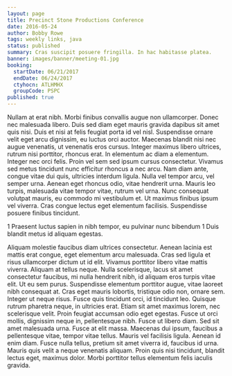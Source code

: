 ```yaml
---
layout: page
title: Precinct Stone Productions Conference
date: 2016-05-24
author: Bobby Rowe
tags: weekly links, java
status: published
summary: Cras suscipit posuere fringilla. In hac habitasse platea.
banner: images/banner/meeting-01.jpg
booking:
  startDate: 06/21/2017
  endDate: 06/24/2017
  ctyhocn: ATLHMHX
  groupCode: PSPC
published: true
---
```

Nullam at erat nibh. Morbi finibus convallis augue non ullamcorper. Donec nec malesuada libero. Duis sed diam eget mauris gravida dapibus sit amet quis nisi. Duis et nisi at felis feugiat porta id vel nisl. Suspendisse ornare velit eget arcu dignissim, eu luctus orci auctor. Maecenas blandit nisi nec augue venenatis, ut venenatis eros cursus. Integer maximus libero ultrices, rutrum nisi porttitor, rhoncus erat. In elementum ac diam a elementum. Integer nec orci felis.
Proin vel sem sed ipsum cursus consectetur. Vivamus sed metus tincidunt nunc efficitur rhoncus a nec arcu. Nam diam ante, congue vitae dui quis, ultricies interdum ligula. Nulla vel tempor arcu, vel semper urna. Aenean eget rhoncus odio, vitae hendrerit urna. Mauris leo turpis, malesuada vitae tempor vitae, rutrum vel urna. Nunc consequat volutpat mauris, eu commodo mi vestibulum et. Ut maximus finibus ipsum vel viverra. Cras congue lectus eget elementum facilisis. Suspendisse posuere finibus tincidunt.

1 Praesent luctus sapien in nibh tempor, eu pulvinar nunc bibendum
1 Duis blandit metus id aliquam egestas.

Aliquam molestie faucibus diam ultrices consectetur. Aenean lacinia est mattis erat congue, eget elementum arcu malesuada. Cras sed ligula et risus ullamcorper dictum ut id elit. Vivamus porttitor libero vitae mattis viverra. Aliquam at tellus neque. Nulla scelerisque, lacus sit amet consectetur faucibus, mi nulla hendrerit nibh, id aliquam eros turpis vitae elit. Ut eu sem purus. Suspendisse elementum porttitor augue, vitae laoreet nibh consequat at. Cras eget mauris lobortis, tristique odio non, ornare sem. Integer ut neque risus.
Fusce quis tincidunt orci, id tincidunt leo. Quisque rutrum pharetra neque, in ultricies erat. Etiam sit amet maximus lorem, nec scelerisque velit. Proin feugiat accumsan odio eget egestas. Fusce ut orci mollis, dignissim neque in, pellentesque nibh. Fusce ut libero diam. Sed sit amet malesuada urna. Fusce at elit massa. Maecenas dui ipsum, faucibus a pellentesque vitae, tempor vitae tellus. Mauris vel facilisis ligula. Aenean id enim diam. Fusce nulla tellus, pretium sit amet viverra id, faucibus id urna. Mauris quis velit a neque venenatis aliquam. Proin quis nisi tincidunt, blandit lectus eget, maximus dolor. Morbi porttitor tellus elementum felis iaculis gravida.

